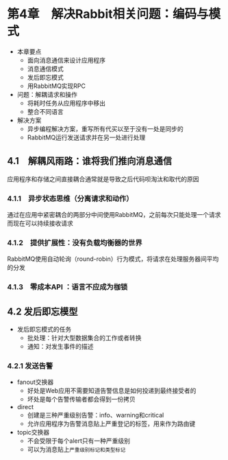 

# 第4章　解决Rabbit相关问题：编码与模式

* 本章要点
  * 面向消息通信来设计应用程序
  * 消息通信模式
  * 发后即忘模式
  * 用RabbitMQ实现RPC
* 问题：解耦请求和操作
  * 将耗时任务从应用程序中移出
  * 整合不同语言
* 解决方案
  * 异步编程解决方案，重写所有代买以至于没有一处是同步的
  * RabbitMQ运行发送请求并在另一处进行处理

## 4.1　解耦风雨路：谁将我们推向消息通信

应用程序和存储之间直接耦合通常就是导致之后代码呗淘汰和取代的原因

### 4.1.1　异步状态思维（分离请求和动作）

通过在应用中紧密耦合的两部分中间使用RabbitMQ，之前每次只能处理一个请求而现在可以持续接收请求

### 4.1.2　提供扩展性：没有负载均衡器的世界

RabbitMQ使用自动轮询（round-robin）行为模式，将请求在处理服务器间平均的分发

### 4.1.3　零成本API ：语言不应成为枷锁

## 4.2 发后即忘模型

* 发后即忘模式的任务
  * 批处理：针对大型数据集合的工作或者转换
  * 通知：对发生事件的描述

### 4.2.1 发送告警

* fanout交换器
  * 好处是Web应用不需要知道告警信息是如何投递到最终接受者的
  * 坏处是每个告警传输者都会得到一份拷贝
* direct
  * 创建是三种严重级别告警：info、warning和critical
  * 允许应用程序为告警消息贴上严重登记的标签，用来作为路由键
* topic交换器
  * 不会受限于每个alert只有一种严重级别
  * 可以为消息贴上`严重级别标记和类型标记`